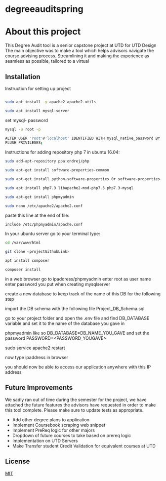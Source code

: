 # degreeauditspring
# About this project

This Degree Audit tool is a senior capstone project at UTD for UTD Design
The main objective was to make a tool which helps advisors navigate the course advising process. Streamlining it and making the experience as seamless as possible, tailored to a virtual


## Installation

Instruction for setting up project
```bash

sudo apt install -y apache2 apache2-utils
```
```bash
sudo apt install mysql-server
```

set mysql- password
```bash
mysql -u root -p
```

```bash
ALTER USER 'root'@'localhost' IDENTIFIED WITH mysql_native_password BY '<choose your password>';
FLUSH PRIVILEGES;
```

Instructions for adding repository php 7 in ubuntu 16.04:
```bash
sudo add-apt-repository ppa:ondrej/php
```
```bash
sudo apt-get install software-properties-common
```
```bash
sudo apt-get install python-software-properties 0r software-properties-common
```


```bash
sudo apt install php7.3 libapache2-mod-php7.3 php7.3-mysql
```
```bash
sudo apt-get install phpmyadmin
```

```bash
sudo nano /etc/apache2/apache2.conf
```
paste this line at the end of file:
```bash
include /etc/phpmyadmin/apache.conf
```

In your ubuntu server go to your terminal type:

```bash
cd /var/www/html
```

```bash
git clone <projectGithubLink>
```

```bash
apt install composer
```

```bash
composer install
```


in a web browser go to ipaddress/phpmyadmin
enter root as user name
enter password you put when creating mysqlserver

create a new database to keep track of the name of this DB for the following step

import the DB schema  with the following file Project_DB_Schema.sql

go to your project folder and open the .env file and find DB_DATABASE variable and set it to the name of the database you gave in

phpmyadmin like so DB_DATABASE=DB_NAME_YOU_GAVE  and set the password PASSWORD=<PASSWORD_YOUGAVE>

sudo service apache2 restart

now type ipaddress in browser

you should now be able to access our application anywhere with this IP address 


## Future Improvements
We sadly ran out of time during the semester for the project, we have attached the future features the advisors have requested in order to make this tool complete.
Please make sure to update tests as appropriate.

* Add other degree plans to application
* Implement Coursebook scraping web snippet
* Implement PreReq logic for other majors
* Dropdown of future courses to take based on prereq logic
* Implementation on UTD Servers
* Make Transfer student Credit Validation for equivalent courses at UTD


## License
[MIT](https://choosealicense.com/licenses/mit/)
